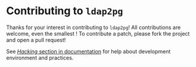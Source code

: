 # Contributing to `ldap2pg`

Thanks for your interest in contributing to `ldap2pg`! All contributions are
welcome, even the smallest ! To contribute a patch, please fork the project and
open a pull request!

See [*Hacking* section in
documentation](http://ldap2pg.readthedocs.io/en/latest/hacking/) for help about
development environment and practices.
